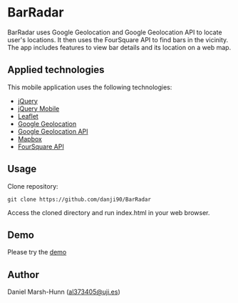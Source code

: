 # BarRadar

BarRadar uses Google Geolocation and Google Geolocation API to locate user's locations. It then uses the FourSquare API to find bars in the vicinity. The app includes features to view bar details and its location on a web map.


## Applied technologies
This mobile application uses the following technologies:
- [jQuery](https://jquery.com/)
- [jQuery Mobile](https://jquerymobile.com/)
- [Leaflet](https://leafletjs.com/)
- [Google Geolocation](https://developers.google.com/maps/documentation/javascript/examples/map-geolocation)
- [Google Geolocation API](https://developers.google.com/maps/documentation/geolocation/intro)
- [Mapbox](https://www.mapbox.com/)
- [FourSquare API](https://developer.foursquare.com/)


## Usage
Clone repository:
```
git clone https://github.com/danji90/BarRadar
```

Access the cloned directory and run index.html in your web browser.

## Demo
Please try the [demo](https://danji90.github.io/BarRadar)

## Author
Daniel Marsh-Hunn ([al373405@uji.es](mailto:al373405@uji.es))
